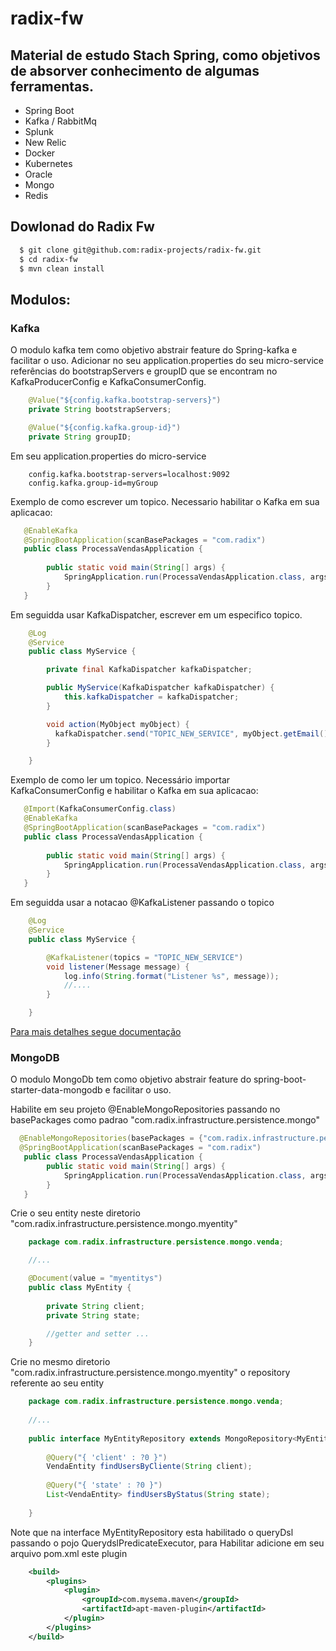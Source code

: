 # radix-fw

## Material de estudo Stach Spring, como objetivos de absorver conhecimento de algumas ferramentas.

* Spring Boot
* Kafka / RabbitMq
* Splunk
* New Relic
* Docker 
* Kubernetes
* Oracle
* Mongo
* Redis


## Dowlonad do Radix Fw
```bash
  $ git clone git@github.com:radix-projects/radix-fw.git
  $ cd radix-fw
  $ mvn clean install
```

## Modulos:
### Kafka
O modulo kafka tem como objetivo abstrair feature do Spring-kafka e facilitar o uso.
Adicionar no seu application.properties do seu micro-service referências do bootstrapServers e groupID que se encontram no KafkaProducerConfig e KafkaConsumerConfig.
```java
    @Value("${config.kafka.bootstrap-servers}")
    private String bootstrapServers;

    @Value("${config.kafka.group-id}")
    private String groupID;
```
Em seu application.properties do micro-service
```properties
    config.kafka.bootstrap-servers=localhost:9092
    config.kafka.group-id=myGroup
```

Exemplo de como escrever um topico.
Necessario habilitar o Kafka em sua aplicacao:

```java
   @EnableKafka
   @SpringBootApplication(scanBasePackages = "com.radix")
   public class ProcessaVendasApplication {
    
        public static void main(String[] args) {
            SpringApplication.run(ProcessaVendasApplication.class, args);
        }
   }
```
Em seguidda usar KafkaDispatcher, escrever em um especifico topico.
```java
    @Log
    @Service
    public class MyService {

        private final KafkaDispatcher kafkaDispatcher;

        public MyService(KafkaDispatcher kafkaDispatcher) {
            this.kafkaDispatcher = kafkaDispatcher;
        }

        void action(MyObject myObject) {
          kafkaDispatcher.send("TOPIC_NEW_SERVICE", myObject.getEmail(), new CorrelationId(MyService.class.getSimpleName()), myObject);
        }

    }
```

Exemplo de como ler um topico.
Necessário importar KafkaConsumerConfig e habilitar o Kafka em sua aplicacao:

```java
   @Import(KafkaConsumerConfig.class)
   @EnableKafka
   @SpringBootApplication(scanBasePackages = "com.radix")
   public class ProcessaVendasApplication {
    
        public static void main(String[] args) {
            SpringApplication.run(ProcessaVendasApplication.class, args);
        }
   }
```
Em seguidda usar a notacao @KafkaListener passando o topico
```java
    @Log
    @Service
    public class MyService {

        @KafkaListener(topics = "TOPIC_NEW_SERVICE")
        void listener(Message message) {
            log.info(String.format("Listener %s", message));
            //....
        }

    }
```

[Para mais detalhes segue documentação](https://spring.io/projects/spring-kafka)

### MongoDB
O modulo MongoDb tem como objetivo abstrair feature do spring-boot-starter-data-mongodb e facilitar o uso.

Habilite em seu projeto @EnableMongoRepositories passando no basePackages como padrao "com.radix.infrastructure.persistence.mongo"
```java
  @EnableMongoRepositories(basePackages = {"com.radix.infrastructure.persistence.mongo"})
  @SpringBootApplication(scanBasePackages = "com.radix")
   public class ProcessaVendasApplication {
        public static void main(String[] args) {
            SpringApplication.run(ProcessaVendasApplication.class, args);
        }
   }
```
Crie o seu entity neste diretorio "com.radix.infrastructure.persistence.mongo.myentity"
```java
    package com.radix.infrastructure.persistence.mongo.venda;

    //...

    @Document(value = "myentitys")
    public class MyEntity {
       
        private String client;
        private String state;

        //getter and setter ...
    }
```
Crie no mesmo diretorio "com.radix.infrastructure.persistence.mongo.myentity" o repository referente ao seu entity 
```java
    package com.radix.infrastructure.persistence.mongo.venda;
    
    //...
    
    public interface MyEntityRepository extends MongoRepository<MyEntity, String>, QuerydslPredicateExecutor<MyEntity> {
    
        @Query("{ 'client' : ?0 }")
        VendaEntity findUsersByCliente(String client);
    
        @Query("{ 'state' : ?0 }")
        List<VendaEntity> findUsersByStatus(String state);
    
    }
```
Note que na interface MyEntityRepository esta habilitado o queryDsl passando o pojo QuerydslPredicateExecutor<MyEntity>, para Habilitar adicione em seu arquivo pom.xml este plugin
```xml
    <build>
        <plugins>
            <plugin>
                <groupId>com.mysema.maven</groupId>
                <artifactId>apt-maven-plugin</artifactId>
            </plugin>
        </plugins>
    </build>
```